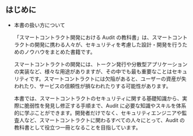 ## はじめに

-   本書の扱い方について

    「スマートコントラクト開発における Audit の教科書」は、スマートコントラクトの開発に携わる人々が、セキュリティを考慮した設計・開発を行うためのノウハウをまとめた書籍です。  

    スマートコントラクトの開発には、トークン発行や分散型アプリケーションの実装など、様々な用途がありますが、その中でも最も重要なことはセキュリティです。スマートコントラクトには欠陥があると、ユーザーの資産が失われたり、サービスの信頼性が損なわれたりする可能性があります。  

    本書では、スマートコントラクトのセキュリティに関する基礎知識から、実際に脆弱性を発見し修正する手順まで、Audit に必要な知識やスキルを体系的に学ぶことができます。開発者だけでなく、セキュリティエンジニアや監査人など、スマートコントラクトに関わるすべての人々にとって、Audit の教科書として役立つ一冊となることを目指しています。
